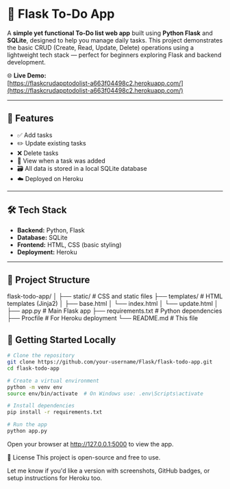 # 📝 Flask To-Do App

A **simple yet functional To-Do list web app** built using **Python Flask** and **SQLite**, designed to help you manage daily tasks. This project demonstrates the basic CRUD (Create, Read, Update, Delete) operations using a lightweight tech stack — perfect for beginners exploring Flask and backend development.

🌐 **Live Demo:**  
[https://flaskcrudapptodolist-a663f04498c2.herokuapp.com/](https://flaskcrudapptodolist-a663f04498c2.herokuapp.com/)

---

## 🚀 Features

- ✅ Add tasks
- ✏️ Update existing tasks
- ❌ Delete tasks
- 📆 View when a task was added
- 🗃️ All data is stored in a local SQLite database
- ☁️ Deployed on Heroku

---

## 🛠️ Tech Stack

- **Backend:** Python, Flask  
- **Database:** SQLite  
- **Frontend:** HTML, CSS (basic styling)  
- **Deployment:** Heroku  

---

## 📂 Project Structure

flask-todo-app/
│
├── static/ # CSS and static files
├── templates/ # HTML templates (Jinja2)
│ ├── base.html
│ └── index.html
│ └── update.html
│
├── app.py # Main Flask app
├── requirements.txt # Python dependencies
├── Procfile # For Heroku deployment
└── README.md # This file

## 🚀 Getting Started Locally

```bash
# Clone the repository
git clone https://github.com/your-username/Flask/flask-todo-app.git
cd flask-todo-app

# Create a virtual environment
python -m venv env
source env/bin/activate  # On Windows use: .env\Scripts\activate

# Install dependencies
pip install -r requirements.txt

# Run the app
python app.py
```
Open your browser at http://127.0.0.1:5000 to view the app.

📄 License
This project is open-source and free to use.

Let me know if you'd like a version with screenshots, GitHub badges, or setup instructions for Heroku too.

